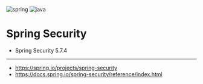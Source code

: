 ![spring](https://img.shields.io/badge/Spring%20boot-2.7.5-green)
![java](https://img.shields.io/badge/Java-11-red)

# Spring Security

- Spring Security 5.7.4

---

- https://spring.io/projects/spring-security
- https://docs.spring.io/spring-security/reference/index.html
